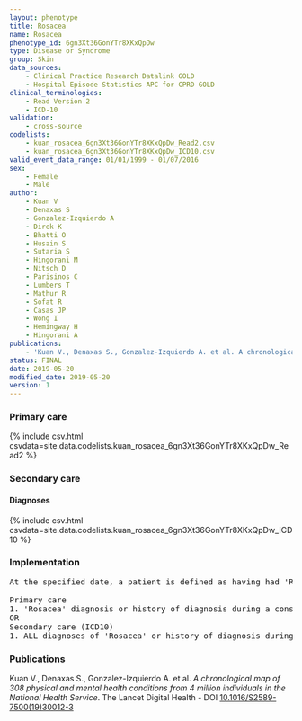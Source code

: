 ```yaml
---
layout: phenotype
title: Rosacea
name: Rosacea
phenotype_id: 6gn3Xt36GonYTr8XKxQpDw 
type: Disease or Syndrome
group: Skin
data_sources: 
    - Clinical Practice Research Datalink GOLD
    - Hospital Episode Statistics APC for CPRD GOLD
clinical_terminologies: 
    - Read Version 2
    - ICD-10
validation: 
    - cross-source
codelists: 
    - kuan_rosacea_6gn3Xt36GonYTr8XKxQpDw_Read2.csv
    - kuan_rosacea_6gn3Xt36GonYTr8XKxQpDw_ICD10.csv
valid_event_data_range: 01/01/1999 - 01/07/2016
sex: 
    - Female
    - Male
author: 
    - Kuan V
    - Denaxas S
    - Gonzalez-Izquierdo A
    - Direk K
    - Bhatti O
    - Husain S
    - Sutaria S
    - Hingorani M
    - Nitsch D
    - Parisinos C
    - Lumbers T
    - Mathur R
    - Sofat R
    - Casas JP
    - Wong I
    - Hemingway H
    - Hingorani A
publications: 
    - 'Kuan V., Denaxas S., Gonzalez-Izquierdo A. et al. A chronological map of 308 physical and mental health conditions from 4 million individuals in the National Health Service. The Lancet Digital Health - DOI: 10.1016/S2589-7500(19)30012-3' 
status: FINAL
date: 2019-05-20
modified_date: 2019-05-20
version: 1
---
```

### Primary care 
{% include csv.html csvdata=site.data.codelists.kuan_rosacea_6gn3Xt36GonYTr8XKxQpDw_Read2 %}
### Secondary care 
#### Diagnoses 
{% include csv.html csvdata=site.data.codelists.kuan_rosacea_6gn3Xt36GonYTr8XKxQpDw_ICD10 %}
### Implementation 
<pre>At the specified date, a patient is defined as having had 'Rosacea' IF they meet the criteria for any of the following on or before the specified date. The earliest date on which the individual meets any of the following criteria on or before the specified date is defined as the first event date:

Primary care
1. 'Rosacea' diagnosis or history of diagnosis during a consultation 
OR
Secondary care (ICD10)
1. ALL diagnoses of 'Rosacea' or history of diagnosis during a hospitalization</pre> 
 
### Publications 
Kuan V., Denaxas S., Gonzalez-Izquierdo A. et al. _A chronological map of 308 physical and mental health conditions from 4 million individuals in the National Health Service_. The Lancet Digital Health - DOI <a href='https://www.thelancet.com/journals/landig/article/PIIS2589-7500(19)30012-3/fulltext'>10.1016/S2589-7500(19)30012-3</a>